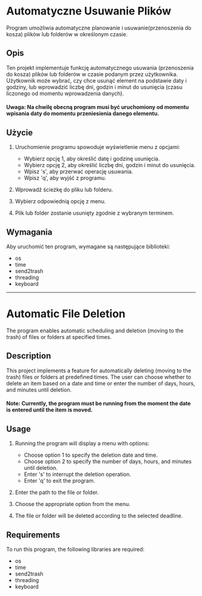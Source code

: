 # Automatyczne Usuwanie Plików

Program umożliwia automatyczne planowanie i usuwanie(przenoszenia do kosza) plików lub folderów w określonym czasie.

## Opis

Ten projekt implementuje funkcję automatycznego usuwania (przenoszenia do kosza) plików lub folderów w czasie podanym przez użytkownika. Użytkownik może wybrać, czy chce usunąć element na podstawie daty i godziny, lub wprowadzić liczbę dni, godzin i minut do usunięcia (czasu liczonego od momentu wprowadzenia danych).
#### Uwaga: Na chwilę obecną program musi być uruchomiony od momentu wpisania daty do momentu przeniesienia danego elementu.

## Użycie

1. Uruchomienie programu spowoduje wyświetlenie menu z opcjami:
   - Wybierz opcję 1, aby określić datę i godzinę usunięcia.
   - Wybierz opcję 2, aby określić liczbę dni, godzin i minut do usunięcia.
   - Wpisz 's', aby przerwać operację usuwania.
   - Wpisz 'q', aby wyjść z programu.

2. Wprowadź ścieżkę do pliku lub folderu.

3. Wybierz odpowiednią opcję z menu.

4. Plik lub folder zostanie usunięty zgodnie z wybranym terminem.

## Wymagania

Aby uruchomić ten program, wymagane są następujące biblioteki:
- os
- time
- send2trash
- threading
- keyboard

***

# Automatic File Deletion

The program enables automatic scheduling and deletion (moving to the trash) of files or folders at specified times.

## Description

This project implements a feature for automatically deleting (moving to the trash) files or folders at predefined times. The user can choose whether to delete an item based on a date and time or enter the number of days, hours, and minutes until deletion.
#### Note: Currently, the program must be running from the moment the date is entered until the item is moved.

## Usage

1. Running the program will display a menu with options:
   - Choose option 1 to specify the deletion date and time.
   - Choose option 2 to specify the number of days, hours, and minutes until deletion.
   - Enter 's' to interrupt the deletion operation.
   - Enter 'q' to exit the program.

2. Enter the path to the file or folder.

3. Choose the appropriate option from the menu.

4. The file or folder will be deleted according to the selected deadline.

## Requirements

To run this program, the following libraries are required:
- os
- time
- send2trash
- threading
- keyboard
